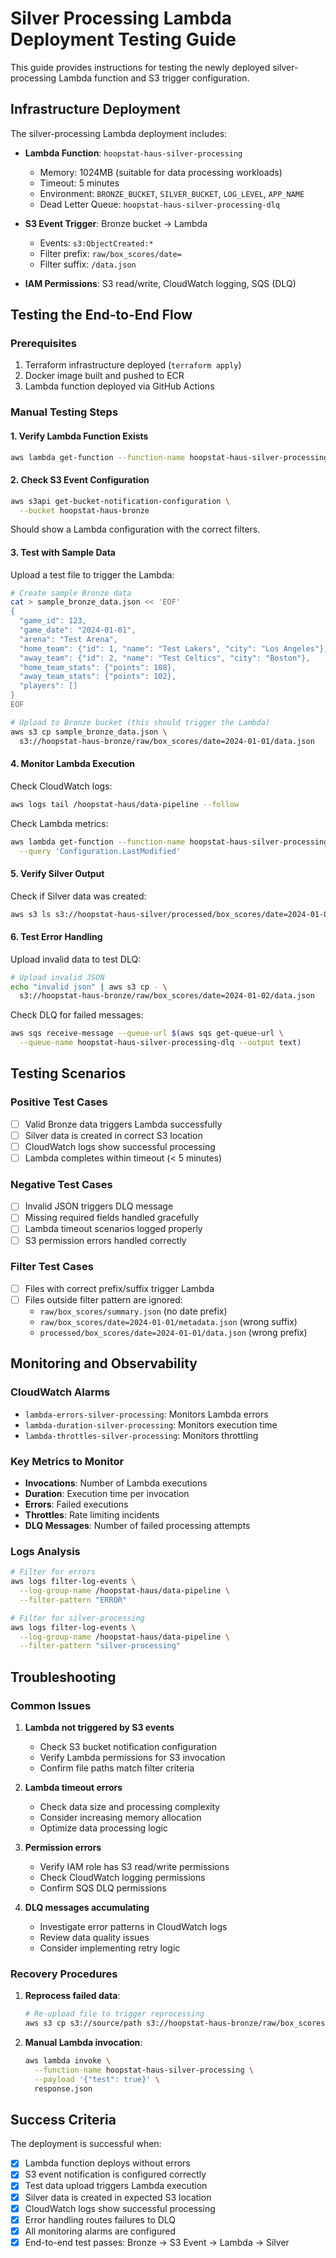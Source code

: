 # Silver Processing Lambda Deployment Testing Guide

This guide provides instructions for testing the newly deployed silver-processing Lambda function and S3 trigger configuration.

## Infrastructure Deployment

The silver-processing Lambda deployment includes:

- **Lambda Function**: `hoopstat-haus-silver-processing`
  - Memory: 1024MB (suitable for data processing workloads)
  - Timeout: 5 minutes
  - Environment: `BRONZE_BUCKET`, `SILVER_BUCKET`, `LOG_LEVEL`, `APP_NAME`
  - Dead Letter Queue: `hoopstat-haus-silver-processing-dlq`

- **S3 Event Trigger**: Bronze bucket → Lambda
  - Events: `s3:ObjectCreated:*`
  - Filter prefix: `raw/box_scores/date=`
  - Filter suffix: `/data.json`

- **IAM Permissions**: S3 read/write, CloudWatch logging, SQS (DLQ)

## Testing the End-to-End Flow

### Prerequisites
1. Terraform infrastructure deployed (`terraform apply`)
2. Docker image built and pushed to ECR
3. Lambda function deployed via GitHub Actions

### Manual Testing Steps

#### 1. Verify Lambda Function Exists
```bash
aws lambda get-function --function-name hoopstat-haus-silver-processing
```

#### 2. Check S3 Event Configuration
```bash
aws s3api get-bucket-notification-configuration \
  --bucket hoopstat-haus-bronze
```

Should show a Lambda configuration with the correct filters.

#### 3. Test with Sample Data

Upload a test file to trigger the Lambda:

```bash
# Create sample Bronze data
cat > sample_bronze_data.json << 'EOF'
{
  "game_id": 123,
  "game_date": "2024-01-01",
  "arena": "Test Arena",
  "home_team": {"id": 1, "name": "Test Lakers", "city": "Los Angeles"},
  "away_team": {"id": 2, "name": "Test Celtics", "city": "Boston"},
  "home_team_stats": {"points": 108},
  "away_team_stats": {"points": 102},
  "players": []
}
EOF

# Upload to Bronze bucket (this should trigger the Lambda)
aws s3 cp sample_bronze_data.json \
  s3://hoopstat-haus-bronze/raw/box_scores/date=2024-01-01/data.json
```

#### 4. Monitor Lambda Execution

Check CloudWatch logs:
```bash
aws logs tail /hoopstat-haus/data-pipeline --follow
```

Check Lambda metrics:
```bash
aws lambda get-function --function-name hoopstat-haus-silver-processing \
  --query 'Configuration.LastModified'
```

#### 5. Verify Silver Output

Check if Silver data was created:
```bash
aws s3 ls s3://hoopstat-haus-silver/processed/box_scores/date=2024-01-01/
```

#### 6. Test Error Handling

Upload invalid data to test DLQ:
```bash
# Upload invalid JSON
echo "invalid json" | aws s3 cp - \
  s3://hoopstat-haus-bronze/raw/box_scores/date=2024-01-02/data.json
```

Check DLQ for failed messages:
```bash
aws sqs receive-message --queue-url $(aws sqs get-queue-url \
  --queue-name hoopstat-haus-silver-processing-dlq --output text)
```

## Testing Scenarios

### Positive Test Cases
- [ ] Valid Bronze data triggers Lambda successfully
- [ ] Silver data is created in correct S3 location
- [ ] CloudWatch logs show successful processing
- [ ] Lambda completes within timeout (< 5 minutes)

### Negative Test Cases  
- [ ] Invalid JSON triggers DLQ message
- [ ] Missing required fields handled gracefully
- [ ] Lambda timeout scenarios logged properly
- [ ] S3 permission errors handled correctly

### Filter Test Cases
- [ ] Files with correct prefix/suffix trigger Lambda
- [ ] Files outside filter pattern are ignored:
  - `raw/box_scores/summary.json` (no date prefix)
  - `raw/box_scores/date=2024-01-01/metadata.json` (wrong suffix)
  - `processed/box_scores/date=2024-01-01/data.json` (wrong prefix)

## Monitoring and Observability

### CloudWatch Alarms
- `lambda-errors-silver-processing`: Monitors Lambda errors
- `lambda-duration-silver-processing`: Monitors execution time
- `lambda-throttles-silver-processing`: Monitors throttling

### Key Metrics to Monitor
- **Invocations**: Number of Lambda executions
- **Duration**: Execution time per invocation
- **Errors**: Failed executions
- **Throttles**: Rate limiting incidents
- **DLQ Messages**: Number of failed processing attempts

### Logs Analysis
```bash
# Filter for errors
aws logs filter-log-events \
  --log-group-name /hoopstat-haus/data-pipeline \
  --filter-pattern "ERROR"

# Filter for silver-processing
aws logs filter-log-events \
  --log-group-name /hoopstat-haus/data-pipeline \
  --filter-pattern "silver-processing"
```

## Troubleshooting

### Common Issues

1. **Lambda not triggered by S3 events**
   - Check S3 bucket notification configuration
   - Verify Lambda permissions for S3 invocation
   - Confirm file paths match filter criteria

2. **Lambda timeout errors**
   - Check data size and processing complexity
   - Consider increasing memory allocation
   - Optimize data processing logic

3. **Permission errors**
   - Verify IAM role has S3 read/write permissions
   - Check CloudWatch logging permissions
   - Confirm SQS DLQ permissions

4. **DLQ messages accumulating**
   - Investigate error patterns in CloudWatch logs
   - Review data quality issues
   - Consider implementing retry logic

### Recovery Procedures

1. **Reprocess failed data**:
   ```bash
   # Re-upload file to trigger reprocessing
   aws s3 cp s3://source/path s3://hoopstat-haus-bronze/raw/box_scores/date=YYYY-MM-DD/data.json
   ```

2. **Manual Lambda invocation**:
   ```bash
   aws lambda invoke \
     --function-name hoopstat-haus-silver-processing \
     --payload '{"test": true}' \
     response.json
   ```

## Success Criteria

The deployment is successful when:
- [x] Lambda function deploys without errors
- [x] S3 event notification is configured correctly  
- [x] Test data upload triggers Lambda execution
- [x] Silver data is created in expected S3 location
- [x] CloudWatch logs show successful processing
- [x] Error handling routes failures to DLQ
- [x] All monitoring alarms are configured
- [x] End-to-end test passes: Bronze → S3 Event → Lambda → Silver